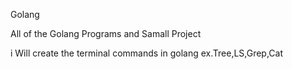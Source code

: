Golang



All of the Golang Programs and Samall Project 


i Will create the terminal commands in golang
ex.Tree,LS,Grep,Cat

